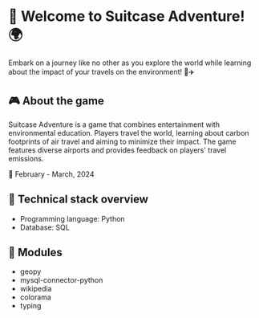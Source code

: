 # 🎒 Welcome to Suitcase Adventure! 🌍

Embark on a journey like no other as you explore the world while learning about the impact of your travels on the environment! 🌱✈️

## :video_game: About the game

Suitcase Adventure is a game that combines entertainment with environmental education. Players travel the world, learning about carbon footprints of air travel and aiming to minimize their impact. The game features diverse airports and provides feedback on players' travel emissions.

📅 February - March, 2024

## :floppy_disk: Technical stack overview
* Programming language: Python
* Database: SQL

## :electric_plug: Modules
* geopy
* mysql-connector-python
* wikipedia
* colorama
* typing
